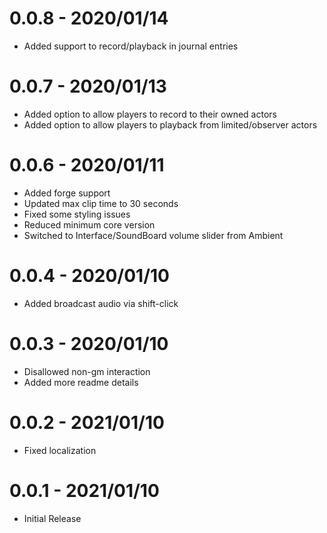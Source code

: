 # 0.0.8 - 2020/01/14

* Added support to record/playback in journal entries

# 0.0.7 - 2020/01/13

* Added option to allow players to record to their owned actors
* Added option to allow players to playback from limited/observer actors

# 0.0.6 - 2020/01/11

* Added forge support
* Updated max clip time to 30 seconds
* Fixed some styling issues
* Reduced minimum core version
* Switched to Interface/SoundBoard volume slider from Ambient

# 0.0.4 - 2020/01/10

* Added broadcast audio via shift-click

# 0.0.3 - 2020/01/10

* Disallowed non-gm interaction
* Added more readme details

# 0.0.2 - 2021/01/10

* Fixed localization

# 0.0.1 - 2021/01/10

* Initial Release

